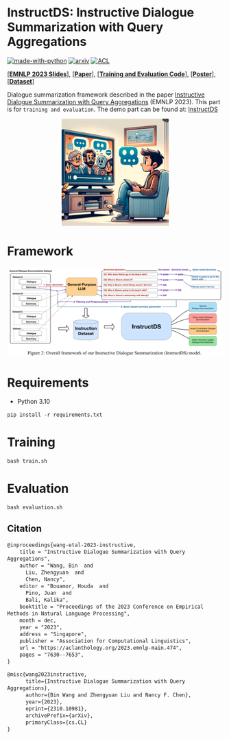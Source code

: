 # InstructDS: Instructive Dialogue Summarization with Query Aggregations

[![made-with-python](https://img.shields.io/badge/Made%20with-Python-red.svg)](#python)
[![arxiv](https://img.shields.io/badge/arXiv-2310.10981-b31b1b.svg)](https://arxiv.org/abs/2310.10981)
[![ACL](https://img.shields.io/badge/ACL-Anthology-b38d1b.svg)](https://aclanthology.org/2023.emnlp-main.474/)

[\[**EMNLP 2023 Slides**\]](content/EMNLP2023-InstructDS.pdf), 
[\[**Paper**\]](https://arxiv.org/abs/2310.10981), 
[\[**Training and Evaluation Code**\]](https://github.com/BinWang28/InstructDS_Train), 
[\[**Poster**\]](content/poster.pdf), 
[\[**Dataset**\]](https://huggingface.co/datasets/binwang/InstructDS_datasets)

Dialogue summarization framework described in the paper [Instructive Dialogue Summarization with Query Aggregations](https://arxiv.org/abs/2310.10981) (EMNLP 2023). This part is for `training and evaluation`. The demo part can be found at: [InstructDS](https://github.com/BinWang28/InstructDS)


<p align="center">
  <img src="content/dialogue_summarization.png" width="250">
</p>

# Framework

<p align="center">
<img src="content/framework.png" width="700">
</p>

# Requirements

- Python 3.10

```
pip install -r requirements.txt
```


# Training

```
bash train.sh
```


# Evaluation

```
bash evaluation.sh
```




## Citation
```
@inproceedings{wang-etal-2023-instructive,
    title = "Instructive Dialogue Summarization with Query Aggregations",
    author = "Wang, Bin  and
      Liu, Zhengyuan  and
      Chen, Nancy",
    editor = "Bouamor, Houda  and
      Pino, Juan  and
      Bali, Kalika",
    booktitle = "Proceedings of the 2023 Conference on Empirical Methods in Natural Language Processing",
    month = dec,
    year = "2023",
    address = "Singapore",
    publisher = "Association for Computational Linguistics",
    url = "https://aclanthology.org/2023.emnlp-main.474",
    pages = "7630--7653",
}
```

```
@misc{wang2023instructive,
      title={Instructive Dialogue Summarization with Query Aggregations}, 
      author={Bin Wang and Zhengyuan Liu and Nancy F. Chen},
      year={2023},
      eprint={2310.10981},
      archivePrefix={arXiv},
      primaryClass={cs.CL}
}
```
